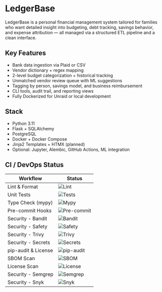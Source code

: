 # LedgerBase

LedgerBase is a personal financial management system tailored for families who want
detailed insight into budgeting, debt tracking, savings behavior, and expense
attribution — all managed via a structured ETL pipeline and a clean interface.

## Key Features

- Bank data ingestion via Plaid or CSV
- Vendor dictionary + regex mapping
- 2-level budget categorization + historical tracking
- Unmatched vendor review queue with ML suggestions
- Tagging by person, savings model, and business reimbursement
- CLI tools, audit trail, and reporting views
- Fully Dockerized for Unraid or local development

## Stack

- Python 3.11
- Flask + SQLAlchemy
- PostgreSQL
- Docker + Docker Compose
- Jinja2 Templates + HTMX (planned)
- Optional: Jupyter, Alembic, GitHub Actions, ML integration

## CI / DevOps Status

| Workflow            | Status                                                                                                  |
|---------------------|---------------------------------------------------------------------------------------------------------|
| Lint & Format       | ![Lint](https://github.com/williaby/ledgerbase/actions/workflows/lint.yml/badge.svg)                    |
| Unit Tests          | ![Tests](https://github.com/williaby/ledgerbase/actions/workflows/test.yml/badge.svg)                   |
| Type Check (mypy)   | ![Mypy](https://github.com/williaby/ledgerbase/actions/workflows/mypy.yml/badge.svg)                    |
| Pre-commit Hooks    | ![Pre-commit](https://github.com/williaby/ledgerbase/actions/workflows/pre-commit.yml/badge.svg)        |
| Security - Bandit   | ![Bandit](https://github.com/williaby/ledgerbase/actions/workflows/security-bandit.yml/badge.svg)       |
| Security - Safety   | ![Safety](https://github.com/williaby/ledgerbase/actions/workflows/security-safety.yml/badge.svg)       |
| Security - Trivy    | ![Trivy](https://github.com/williaby/ledgerbase/actions/workflows/security-trivy.yml/badge.svg)         |
| Security - Secrets  | ![Secrets](https://github.com/williaby/ledgerbase/actions/workflows/security-secrets.yml/badge.svg)     |
| pip-audit & License | ![pip-audit](https://github.com/williaby/ledgerbase/actions/workflows/security-pip-audit.yml/badge.svg) |
| SBOM Scan           | ![SBOM](https://github.com/williaby/ledgerbase/actions/workflows/security-deps-audit.yml/badge.svg)     |
| License Scan        | ![License](https://github.com/williaby/ledgerbase/actions/workflows/license-check.yml/badge.svg)        |
| Security - Semgrep  | ![Semgrep](https://github.com/williaby/ledgerbase/actions/workflows/security-semgrep.yml/badge.svg)     |
| Security - Snyk     | ![Snyk](https://github.com/williaby/ledgerbase/actions/workflows/security-snyk.yml/badge.svg)           |
